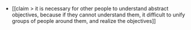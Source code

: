 - [[claim > it is necessary for other people to understand abstract objectives, because if they cannot understand them, it difficult to unify groups of people around them, and realize the objectives]]